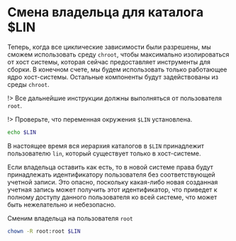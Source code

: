 # Смена владельца для каталога $LIN

Теперь, когда все циклические зависимости были разрешены, мы сможем использовать среду ``chroot``, чтобы максимально изолироваться от хост системы, которая сейчас предоставляет инструменты для сборки. В конечном счете, мы будем использовать только работающее ядро хост-системы. Остальные компоненты будут задействованы из среды ``chroot``.

!> Все дальнейшие инструкции должны выполняться от пользователя ``root``.

!> Проверьте, что переменная окружения ``$LIN`` установлена.

```bash
echo $LIN
```

В настоящее время вся иерархия каталогов в ``$LIN`` принадлежит пользователю ``lin``, который существует только в хост-системе.

Если владельца оставить как есть, то в новой системе права будут принадлежать идентификатору пользователя без соответствующей учетной записи. Это опасно, поскольку какая-либо новая созданная учетная запись может получить этот идентификатор, что приведет к полному доступу данного пользователя ко всей системе, что может быть нежелательно и небезопасно.


Сменим владельца на пользователя ``root``

```bash
chown -R root:root $LIN
```
